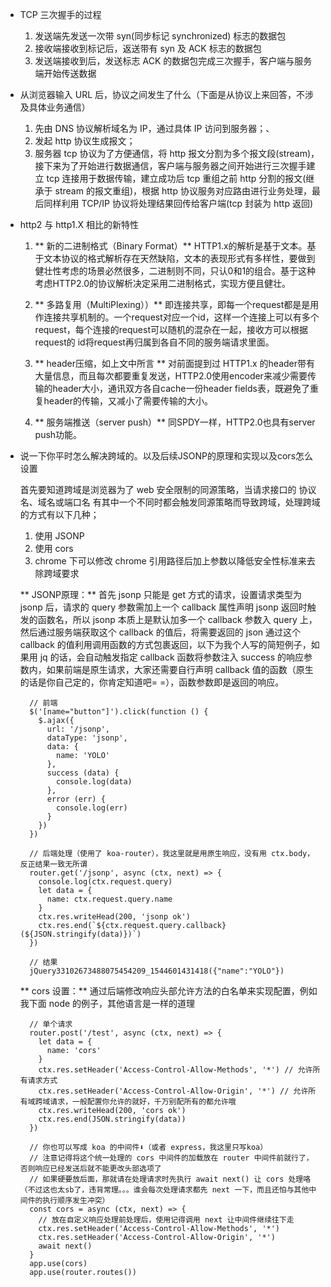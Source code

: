 * TCP 三次握手的过程
  1. 发送端先发送一次带 syn(同步标记 synchronized) 标志的数据包
  2. 接收端接收到标记后，返送带有 syn 及 ACK 标志的数据包
  3. 发送端接收到后，发送标志 ACK 的数据包完成三次握手，客户端与服务端开始传送数据


* 从浏览器输入 URL 后，协议之间发生了什么（下面是从协议上来回答，不涉及具体业务通信）
  1. 先由 DNS 协议解析域名为 IP，通过具体 IP 访问到服务器；、
  2. 发起 http 协议生成报文；
  3. 服务器 tcp 协议为了方便通信，将 http 报文分割为多个报文段(stream)，接下来为了开始进行数据通信，客户端与服务器之间开始进行三次握手建立 tcp 连接用于数据传输，建立成功后 tcp 重组之前 http 分割的报文(继承于 stream 的报文重组)，根据 http 协议服务对应路由进行业务处理，最后同样利用 TCP/IP 协议将处理结果回传给客户端(tcp 封装为 http 返回)


* http2 与 http1.X 相比的新特性
  1. ** 新的二进制格式（Binary Format）** HTTP1.x的解析是基于文本。基于文本协议的格式解析存在天然缺陷，文本的表现形式有多样性，要做到健壮性考虑的场景必然很多，二进制则不同，只认0和1的组合。基于这种考虑HTTP2.0的协议解析决定采用二进制格式，实现方便且健壮。

  2. ** 多路复用（MultiPlexing））** 即连接共享，即每一个request都是是用作连接共享机制的。一个request对应一个id，这样一个连接上可以有多个request，每个连接的request可以随机的混杂在一起，接收方可以根据request的 id将request再归属到各自不同的服务端请求里面。

  3. ** header压缩，如上文中所言 ** 对前面提到过 HTTP1.x 的header带有大量信息，而且每次都要重复发送，HTTP2.0使用encoder来减少需要传输的header大小，通讯双方各自cache一份header fields表，既避免了重复header的传输，又减小了需要传输的大小。

  4. ** 服务端推送（server push）** 同SPDY一样，HTTP2.0也具有server push功能。


* 说一下你平时怎么解决跨域的。以及后续JSONP的原理和实现以及cors怎么设置

  首先要知道跨域是浏览器为了 web 安全限制的同源策略，当请求接口的 协议名、域名或端口名 有其中一个不同时都会触发同源策略而导致跨域，处理跨域的方式有以下几种；
  1. 使用 JSONP
  2. 使用 cors
  3. chrome 下可以修改 chrome 引用路径后加上参数以降低安全性标准来去除跨域要求

  ** JSONP原理：** 首先 jsonp 只能是 get 方式的请求，设置请求类型为 jsonp 后，请求的 query 参数需加上一个 callback 属性声明 jsonp 返回时触发的函数名，所以 jsonp 本质上是默认加多一个 callback 参数入 query 上，然后通过服务端获取这个 callback 的值后，将需要返回的 json 通过这个 callback 的值利用调用函数的方式包裹返回，以下为我个人写的简短例子，如果用 jq 的话，会自动触发指定 callback 函数将参数注入 success 的响应参数内，如果前端是原生请求，大家还需要自行声明 callback 值的函数（原生的话是你自己定的，你肯定知道吧= =），函数参数即是返回的响应。
  ```
    // 前端
    $('[name="button"]').click(function () {
      $.ajax({
        url: '/jsonp',
        dataType: 'jsonp',
        data: {
          name: 'YOLO'
        },
        success (data) {
          console.log(data)
        },
        error (err) {
          console.log(err)
        }
      })
    })

    // 后端处理（使用了 koa-router），我这里就是用原生响应，没有用 ctx.body，反正结果一致无所谓
    router.get('/jsonp', async (ctx, next) => {
      console.log(ctx.request.query)
      let data = {
        name: ctx.request.query.name
      }
      ctx.res.writeHead(200, 'jsonp ok')
      ctx.res.end(`${ctx.request.query.callback}(${JSON.stringify(data)})`)
    })

    // 结果
    jQuery33102673488075454209_1544601431418({"name":"YOLO"})
  ```
  ** cors 设置：** 通过后端修改响应头部允许方法的白名单来实现配置，例如我下面 node 的例子，其他语言是一样的道理
  ```
    // 单个请求
    router.post('/test', async (ctx, next) => {
      let data = {
        name: 'cors'
      }
      ctx.res.setHeader('Access-Control-Allow-Methods', '*') // 允许所有请求方式
      ctx.res.setHeader('Access-Control-Allow-Origin', '*') // 允许所有域跨域请求，一般配置你允许的就好，千万别配所有的都允许哦
      ctx.res.writeHead(200, 'cors ok')
      ctx.res.end(JSON.stringify(data))
    })

    // 你也可以写成 koa 的中间件⬇️（或者 express，我这里只写koa）
    // 注意记得将这个统一处理的 cors 中间件的加载放在 router 中间件前就行了，否则响应已经发送后就不能更改头部选项了
    // 如果硬要放后面，那就请在处理请求时先执行 await next() 让 cors 处理咯（不过这也太sb了，违背常理。。。谁会每次处理请求都先 next 一下，而且还怕与其他中间件的执行顺序发生冲突）
    const cors = async (ctx, next) => {
      // 放在自定义响应处理前处理后，使用记得调用 next 让中间件继续往下走
      ctx.res.setHeader('Access-Control-Allow-Methods', '*')
      ctx.res.setHeader('Access-Control-Allow-Origin', '*')
      await next()
    }
    app.use(cors)
    app.use(router.routes())
  ```
